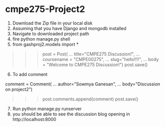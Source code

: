 cmpe275-Project2
================

1. Download the Zip file in your local disk
2. Assuming that you have Django and mongodb installed
3. Navigate to downloaded project path
4. fire python manage.py shell
5. from gashproj2.models import *
>>> post = Post(
... title="CMPE275 Discussion!",
... coursename = "CMPE00275",
... slug="hello!!!!",
... body = "Welcome to CMPE275 Discussion!")
>>> post.save()

6.  To add comment

comment = Comment(
... author="Sowmya Ganesan",
... body="Discussion on project2")
>>> post.comments.append(comment)
>>> post.save()

7. Run python manage.py runserver
8. you should be able to see the discussion blog opening in http://localhost:8000
